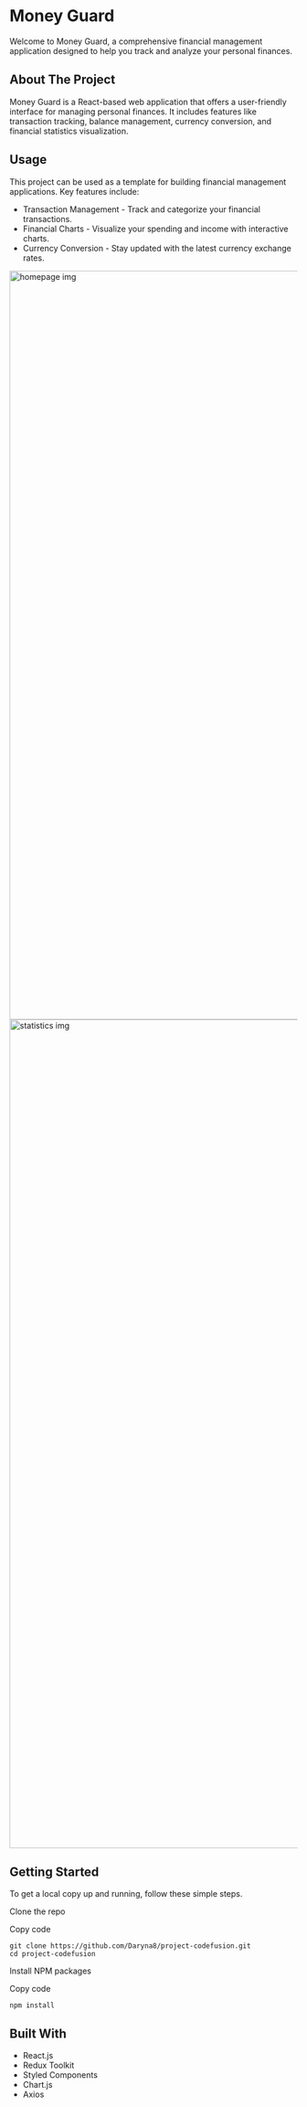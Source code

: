 # Money Guard
Welcome to Money Guard, a comprehensive financial management application designed to help you track and analyze your personal finances.

## About The Project
Money Guard is a React-based web application that offers a user-friendly interface for managing personal finances. It includes features like transaction tracking, balance management, currency conversion, and financial statistics visualization.

## Usage
This project can be used as a template for building financial management applications. Key features include:

* Transaction Management - Track and categorize your financial transactions.
* Financial Charts - Visualize your spending and income with interactive charts.
* Currency Conversion - Stay updated with the latest currency exchange rates.

<img width="1310" alt="homepage img" src="https://github.com/Daryna8/project-codefusion/assets/142911382/17236524-2688-4dc2-9da3-78bdcc7df675">

<img width="1450" alt="statistics img" src="https://github.com/Daryna8/project-codefusion/assets/142911382/1782e482-b981-480e-9ecd-3e64e9ebc25f">


## Getting Started
To get a local copy up and running, follow these simple steps.

Clone the repo

Copy code
```
git clone https://github.com/Daryna8/project-codefusion.git
cd project-codefusion
```

Install NPM packages

Copy code
```
npm install
```

## Built With
* React.js
* Redux Toolkit
* Styled Components
* Chart.js
* Axios
